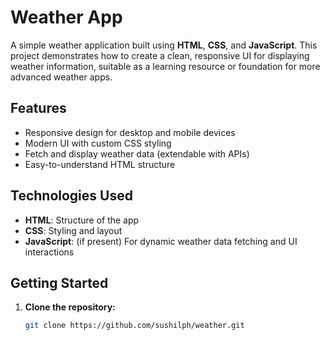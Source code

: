 # Weather App

A simple weather application built using **HTML**, **CSS**, and **JavaScript**. This project demonstrates how to create a clean, responsive UI for displaying weather information, suitable as a learning resource or foundation for more advanced weather apps.

## Features

- Responsive design for desktop and mobile devices
- Modern UI with custom CSS styling
- Fetch and display weather data (extendable with APIs)
- Easy-to-understand HTML structure

## Technologies Used

- **HTML**: Structure of the app
- **CSS**: Styling and layout
- **JavaScript**: (if present) For dynamic weather data fetching and UI interactions

## Getting Started

1. **Clone the repository:**
   ```sh
   git clone https://github.com/sushilph/weather.git
